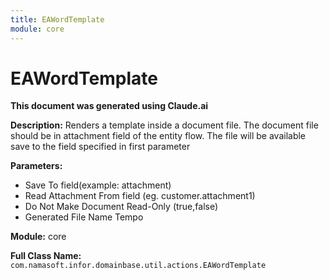 ```yaml
---
title: EAWordTemplate
module: core
---
```



<div class='entity-flows'>

# EAWordTemplate

**This document was generated using Claude.ai**

**Description:** Renders a template inside a document file. The document file should be in attachment field of the entity flow.
The file will be available save to the field specified in first parameter

**Parameters:**
- Save To field(example: attachment)
- Read Attachment From field (eg. customer.attachment1)
- Do Not Make Document Read-Only (true,false)
- Generated File Name Tempo

**Module:** core

**Full Class Name:** `com.namasoft.infor.domainbase.util.actions.EAWordTemplate`


</div>

